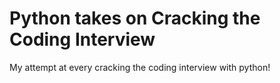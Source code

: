 Python takes on Cracking the Coding Interview
========

My attempt at every cracking the coding interview with python!
